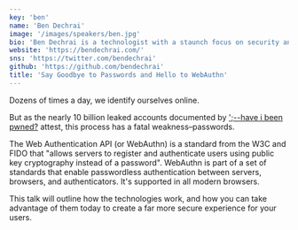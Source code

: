 ```yaml
---
key: 'ben'
name: 'Ben Dechrai'
image: '/images/speakers/ben.jpg'
bio: 'Ben Dechrai is a technologist with a staunch focus on security and privacy. This started at the age of 11, when he wrote software to stop his parents from breaking the family PC, and resulted in his working as a developer advocate for Auth0. He enjoys helping developers find the joy of experimentation, from ethical skulduggery to subversive automation, and can be found on Twitter and Instagram at @bendechrai.'
website: 'https://bendechrai.com/'
sns: 'https://twitter.com/bendechrai'
github: 'https://github.com/bendechrai'
title: 'Say Goodbye to Passwords and Hello to WebAuthn'
---
```


Dozens of times a day, we identify ourselves online.

But as the nearly 10 billion leaked accounts documented by [';--have i been pwned?](https://haveibeenpwned.com/) attest, this process has a fatal weakness–passwords.

The Web Authentication API (or WebAuthn) is a standard from the W3C and FIDO that "allows servers to register and authenticate users using public key cryptography instead of a password". WebAuthn is part of a set of standards that enable passwordless authentication between servers, browsers, and authenticators. It's supported in all modern browsers.

This talk will outline how the technologies work, and how you can take advantage of them today to create a far more secure experience for your users.
